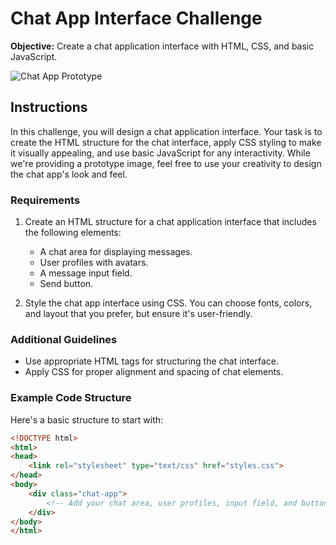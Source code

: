 # Chat App Interface Challenge

**Objective:** Create a chat application interface with HTML, CSS, and basic JavaScript.

![Chat App Prototype](prototype-chat-app.jpg)

## Instructions

In this challenge, you will design a chat application interface. Your task is to create the HTML structure for the chat interface, apply CSS styling to make it visually appealing, and use basic JavaScript for any interactivity. While we're providing a prototype image, feel free to use your creativity to design the chat app's look and feel.

### Requirements

1. Create an HTML structure for a chat application interface that includes the following elements:
   - A chat area for displaying messages.
   - User profiles with avatars.
   - A message input field.
   - Send button.

2. Style the chat app interface using CSS. You can choose fonts, colors, and layout that you prefer, but ensure it's user-friendly.

### Additional Guidelines

- Use appropriate HTML tags for structuring the chat interface.
- Apply CSS for proper alignment and spacing of chat elements.

### Example Code Structure

Here's a basic structure to start with:

```html
<!DOCTYPE html>
<html>
<head>
    <link rel="stylesheet" type="text/css" href="styles.css">
</head>
<body>
    <div class="chat-app">
        <!-- Add your chat area, user profiles, input field, and button here -->
    </div>
</body>
</html>
```
